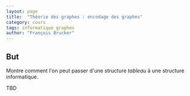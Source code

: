 ```yaml
---
layout: page
title:  "Théorie des graphes : encodage des graphes"
category: cours
tags: informatique graphes
author: "François Brucker"
---
```


## But

Montre comment l'on peut passer d'une structure *tableau* à une structure informatique.

TBD
